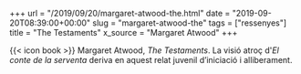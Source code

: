 +++
url = "/2019/09/20/margaret-atwood-the.html"
date = "2019-09-20T08:39:00+00:00"
slug = "margaret-atwood-the"
tags = ["ressenyes"]
title = "The Testaments"
x_source = "Margaret Atwood"
+++

{{< icon book >}} Margaret Atwood, *The Testaments*. La visió atroç d'*El conte de la serventa* deriva en aquest relat juvenil d’iniciació i alliberament.
